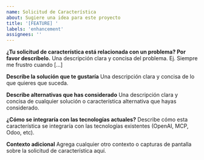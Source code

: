 ```yaml
---
name: Solicitud de Característica
about: Sugiere una idea para este proyecto
title: '[FEATURE] '
labels: 'enhancement'
assignees: ''
---
```


**¿Tu solicitud de característica está relacionada con un problema? Por favor descríbelo.**
Una descripción clara y concisa del problema. Ej. Siempre me frustro cuando [...]

**Describe la solución que te gustaría**
Una descripción clara y concisa de lo que quieres que suceda.

**Describe alternativas que has considerado**
Una descripción clara y concisa de cualquier solución o característica alternativa que hayas considerado.

**¿Cómo se integraría con las tecnologías actuales?**
Describe cómo esta característica se integraría con las tecnologías existentes (OpenAI, MCP, Odoo, etc).

**Contexto adicional**
Agrega cualquier otro contexto o capturas de pantalla sobre la solicitud de característica aquí.
